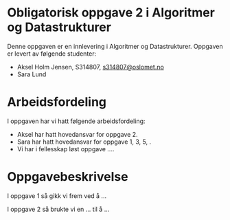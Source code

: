 # Obligatorisk oppgave 2 i Algoritmer og Datastrukturer

Denne oppgaven er en innlevering i Algoritmer og Datastrukturer. 
Oppgaven er levert av følgende studenter:
* Aksel Holm Jensen, S314807, s314807@oslomet.no
* Sara Lund

# Arbeidsfordeling

I oppgaven har vi hatt følgende arbeidsfordeling:
* Aksel har hatt hovedansvar for oppgave 2. 
* Sara har hatt hovedansvar for oppgave 1, 3, 5, . 
* Vi har i fellesskap løst oppgave .... 

# Oppgavebeskrivelse

I oppgave 1 så gikk vi frem ved å ...

I oppgave 2 så brukte vi en ... til å ...
